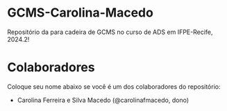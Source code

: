 # GCMS-Carolina-Macedo
Repositório da para cadeira de GCMS no curso de ADS em IFPE-Recife, 2024.2!

# Colaboradores
Coloque seu nome abaixo se você é um dos colaboradores do repositório:

* Carolina Ferreira e Silva Macedo (@carolinafmacedo, dono)
